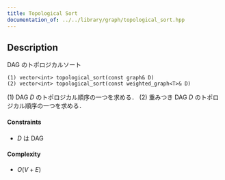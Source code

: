 ```yaml
---
title: Topological Sort
documentation_of: ../../library/graph/topological_sort.hpp
---
```


## Description
DAG のトポロジカルソート
```
(1) vector<int> topological_sort(const graph& D)
(2) vector<int> topological_sort(const weighted_graph<T>& D)
```
(1) DAG $D$ のトポロジカル順序の一つを求める．
(2) 重みつき DAG $D$ のトポロジカル順序の一つを求める．

#### Constraints
- $D$ は DAG

#### Complexity
- $O(V+E)$
